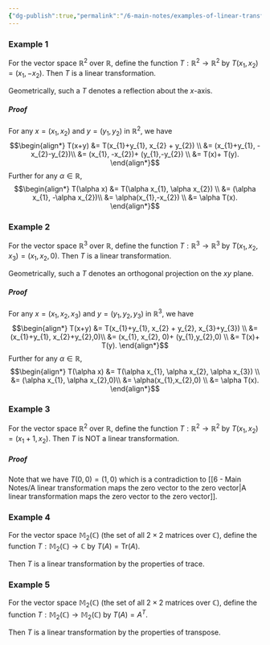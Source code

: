 ```yaml
---
{"dg-publish":true,"permalink":"/6-main-notes/examples-of-linear-transformation/","tags":["linear_algebra","problem"]}
---
```


### Example 1

For the vector space $\mathbb{R}^2$ over $\mathbb{R}$, define the function $T:\mathbb{R}^2 \rightarrow \mathbb{R}^2$ by $T(x_{1},x_{2})=(x_{1},-x_{2})$. Then $T$ is a linear transformation.

Geometrically, such a $T$ denotes a reflection about the $x$-axis. 
##### Proof

For any $x=(x_{1},x_{2})$ and $y=(y_{1},y_{2})$ in $\mathbb{R}^2$, we have
$$\begin{align*}
T(x+y) &= T(x_{1}+y_{1}, x_{2} + y_{2}) \\
&= (x_{1}+y_{1}, -x_{2}-y_{2})\\
&= (x_{1}, -x_{2})+ (y_{1},-y_{2}) \\
&= T(x)+ T(y).
\end{align*}$$
Further for any $\alpha \in \mathbb{R}$,
$$\begin{align*}
T(\alpha x) &= T(\alpha x_{1}, \alpha x_{2}) \\
&= (\alpha x_{1}, -\alpha x_{2})\\
&= \alpha(x_{1},-x_{2}) \\
&= \alpha T(x).
\end{align*}$$
### Example 2

For the vector space $\mathbb{R}^3$ over $\mathbb{R}$, define the function $T:\mathbb{R}^3 \rightarrow \mathbb{R}^3$ by $T(x_{1},x_{2},x_{3})=(x_{1},x_{2},0)$. Then $T$ is a linear transformation.

Geometrically, such a $T$ denotes an orthogonal projection on the $xy$ plane.

##### Proof

For any $x=(x_{1},x_{2},x_{3})$ and $y=(y_{1},y_{2},y_{3})$ in $\mathbb{R}^3$, we have
$$\begin{align*}
T(x+y) &= T(x_{1}+y_{1}, x_{2} + y_{2}, x_{3}+y_{3}) \\
&= (x_{1}+y_{1}, x_{2}+y_{2},0)\\
&= (x_{1}, x_{2}, 0)+ (y_{1},y_{2},0) \\
&= T(x)+ T(y).
\end{align*}$$
Further for any $\alpha \in \mathbb{R}$,
$$\begin{align*}
T(\alpha x) &= T(\alpha x_{1}, \alpha x_{2}, \alpha x_{3}) \\
&= (\alpha x_{1}, \alpha x_{2},0)\\
&= \alpha(x_{1},x_{2},0) \\
&= \alpha T(x).
\end{align*}$$
### Example 3

For the vector space $\mathbb{R}^2$ over $\mathbb{R}$, define the function $T:\mathbb{R}^2 \rightarrow \mathbb{R}^2$ by $T(x_{1},x_{2})=(x_{1}+1,x_{2})$. Then $T$ is NOT a linear transformation.

##### Proof

Note that we have $T(0,0)=(1,0)$ which is a contradiction to [[6 - Main Notes/A linear transformation maps the zero vector to the zero vector\|A linear transformation maps the zero vector to the zero vector]].

### Example 4

For the vector space $\mathbb{M}_{2}(\mathbb{C})$ (the set of all $2 \times 2$ matrices over $\mathbb{C}$), define the function $T: \mathbb{M}_{2}(\mathbb{C}) \rightarrow \mathbb{C}$ by $T(A)= \mathrm{Tr}(A)$. 

Then $T$ is a linear transformation by the properties of trace.

### Example 5

For the vector space $\mathbb{M}_{2}(\mathbb{C})$ (the set of all $2 \times 2$ matrices over $\mathbb{C}$), define the function $T: \mathbb{M}_{2}(\mathbb{C}) \rightarrow \mathbb{M}_{2}(\mathbb{C})$ by $T(A)= A^T$.

Then $T$ is a linear transformation by the properties of transpose.